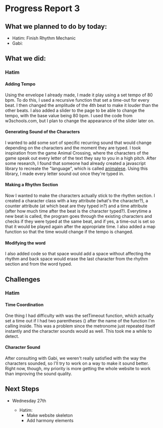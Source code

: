 # Progress Report 3

## What we planned to do by today:

* Hatim: Finish Rhythm Mechanic
* Gabi: 

## What we did:

### Hatim

#### Adding Tempo

Using the envelope I already made, I made it play using a set tempo of 80 bpm. To do this, I used a recursive function that set a time-out for every beat. I then changed the amplitude of the 4th beat to make it louder than the other beats. I also added a slider to the page to be able to change the tempo, with the base value being 80 bpm. I used the code from w3schools.com, but I plan to change the appearance of the slider later on.

#### Generating Sound of the Characters

I wanted to add some sort of specific recurring sound that would change depending on the characters and the moment they are typed. I took inspiration from the game Animal Crossing, where the characters of the game speak out every letter of the text they say to you in a high pitch. After some research, I found that someone had already created a javascript library to recreate the "language", which is called [animalese](https://github.com/Acedio/animalese.js). Using this library, I made every letter sound out once they're typed in.

#### Making a Rhythm Section

Now I wanted to make the characters actually stick to the rhythm section. I created a character class with a key attribute (what's the character?), a counter attribute (at which beat are they typed in?) and a time attribute (after how much time after the beat is the character typed?). Everytime a new beat is called, the program goes through the existing characters and checks if they were typed at the same beat, and if yes, a time-out is set so that it would be played again after the appropriate time. I also added a map function so that the time would change if the tempo is changed.

#### Modifying the word

I also added code so that space would add a space without affecting the rhythm and back space would erase the last character from the rhythm section and from the word typed.

## Challenges

### Hatim

#### Time Coordination

One thing I had difficulty with was the setTimeout function, which actually set a time out if I had two parentheses () after the name of the function I'm calling inside. This was a problem since the metronome just repeated itself instantly and the character sounds would as well. This took me a while to detect. 

#### Character Sound

After consulting with Gabi, we weren't really satisfied with the way the characters sounded, so I'll try to work on a way to make it sound better. Right now, though, my priority is more getting the whole website to work than improving the sound quality.

## Next Steps

* Wednesday 27th

  - Hatim:
     - Make website skeleton
     - Add harmony elements
 
   
